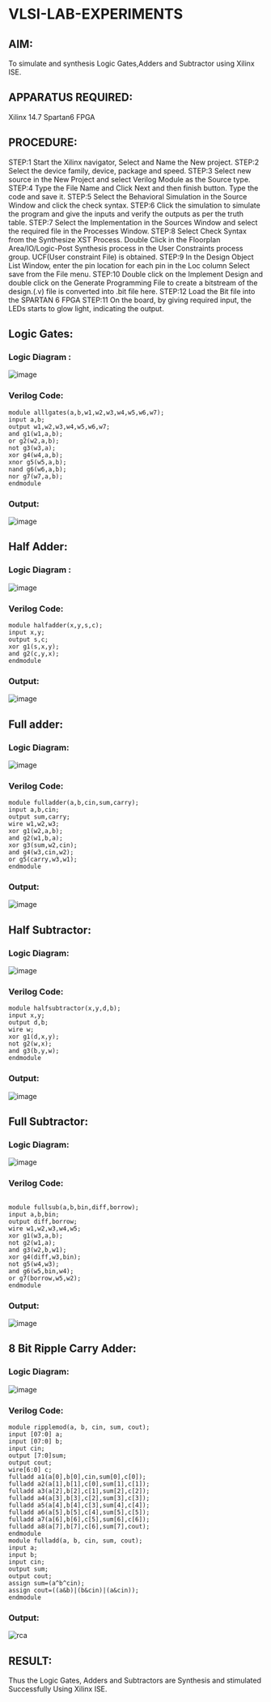 # VLSI-LAB-EXPERIMENTS
## AIM:
To simulate and synthesis Logic Gates,Adders and Subtractor using Xilinx ISE.

## APPARATUS REQUIRED:
Xilinx 14.7 Spartan6 FPGA

## PROCEDURE: 
STEP:1 Start the Xilinx navigator, Select and Name the New project. STEP:2 Select the device family, device, package and speed. STEP:3 Select new source in the New Project and select Verilog Module as the Source type. STEP:4 Type the File Name and Click Next and then finish button. Type the code and save it. STEP:5 Select the Behavioral Simulation in the Source Window and click the check syntax. STEP:6 Click the simulation to simulate the program and give the inputs and verify the outputs as per the truth table. STEP:7 Select the Implementation in the Sources Window and select the required file in the Processes Window. STEP:8 Select Check Syntax from the Synthesize XST Process. Double Click in the Floorplan Area/IO/Logic-Post Synthesis process in the User Constraints process group. UCF(User constraint File) is obtained. STEP:9 In the Design Object List Window, enter the pin location for each pin in the Loc column Select save from the File menu. STEP:10 Double click on the Implement Design and double click on the Generate Programming File to create a bitstream of the design.(.v) file is converted into .bit file here. STEP:12 Load the Bit file into the SPARTAN 6 FPGA STEP:11 On the board, by giving required input, the LEDs starts to glow light, indicating the output.


## Logic Gates:

### Logic Diagram :
![image](https://github.com/navaneethans/VLSI-LAB-EXPERIMENTS/assets/6987778/ee17970c-3ac9-4603-881b-88e2825f41a4)

### Verilog Code:
```
module alllgates(a,b,w1,w2,w3,w4,w5,w6,w7);
input a,b;
output w1,w2,w3,w4,w5,w6,w7;
and g1(w1,a,b);
or g2(w2,a,b);
not g3(w3,a);
xor g4(w4,a,b);
xnor g5(w5,a,b);
nand g6(w6,a,b);
nor g7(w7,a,b); 
endmodule

```
### Output:
![image](https://github.com/YUVARJ-J/VLSI-LAB-EXP-01/assets/161425982/e6b663eb-ec0c-4ea7-803e-6cdadd2fc4cd)



## Half Adder:

### Logic Diagram :

![image](https://github.com/navaneethans/VLSI-LAB-EXPERIMENTS/assets/6987778/0e1ecb96-0c25-4556-832b-aeeedfdfe7b9)

### Verilog Code:
```
module halfadder(x,y,s,c);
input x,y;
output s,c;
xor g1(s,x,y);
and g2(c,y,x);
endmodule

```
### Output:
![image](https://github.com/YUVARJ-J/VLSI-LAB-EXP-01/assets/161425982/7c50812f-2e89-4294-b498-7aa8d32bfe0d)


## Full adder:

### Logic Diagram:

![image](https://github.com/navaneethans/VLSI-LAB-EXPERIMENTS/assets/6987778/9bb3964c-438f-469d-a3de-c1cca6f323fb)

### Verilog Code:
```
module fulladder(a,b,cin,sum,carry);
input a,b,cin;
output sum,carry;
wire w1,w2,w3;
xor g1(w2,a,b);
and g2(w1,b,a);
xor g3(sum,w2,cin);
and g4(w3,cin,w2);
or g5(carry,w3,w1);
endmodule

```
### Output:
![image](https://github.com/YUVARJ-J/VLSI-LAB-EXP-01/assets/161425982/5a316a07-639f-49c6-ae39-d1f99ec50fab)



## Half Subtractor:

### Logic Diagram:

![image](https://github.com/navaneethans/VLSI-LAB-EXPERIMENTS/assets/6987778/731470b7-eb4e-49f8-8bb7-2994052a7184)

### Verilog Code:

```
module halfsubtractor(x,y,d,b);
input x,y;
output d,b;
wire w;
xor g1(d,x,y);
not g2(w,x);
and g3(b,y,w);
endmodule

```

### Output:

![image](https://github.com/YUVARJ-J/VLSI-LAB-EXP-01/assets/161425982/790dfb51-6250-4a2e-b76f-68bc251e827a)


## Full Subtractor:

### Logic Diagram:

![image](https://github.com/navaneethans/VLSI-LAB-EXPERIMENTS/assets/6987778/d66f874b-c1f2-44b3-a035-7149b56430c1)

### Verilog Code:

```

module fullsub(a,b,bin,diff,borrow);
input a,b,bin;
output diff,borrow;
wire w1,w2,w3,w4,w5;
xor g1(w3,a,b);
not g2(w1,a);
and g3(w2,b,w1);
xor g4(diff,w3,bin);
not g5(w4,w3);
and g6(w5,bin,w4);
or g7(borrow,w5,w2);
endmodule

```

### Output:

![image](https://github.com/YUVARJ-J/VLSI-LAB-EXP-01/assets/161425982/e7feca4f-5abc-4ea0-be45-91aef9524ce5)


## 8 Bit Ripple Carry Adder:

### Logic Diagram:

![image](https://github.com/navaneethans/VLSI-LAB-EXPERIMENTS/assets/6987778/7385a408-40a5-4203-8050-b72818622d79)

### Verilog Code:

```
module ripplemod(a, b, cin, sum, cout);
input [07:0] a;
input [07:0] b;
input cin;
output [7:0]sum;
output cout;
wire[6:0] c;
fulladd a1(a[0],b[0],cin,sum[0],c[0]);
fulladd a2(a[1],b[1],c[0],sum[1],c[1]);
fulladd a3(a[2],b[2],c[1],sum[2],c[2]);
fulladd a4(a[3],b[3],c[2],sum[3],c[3]);
fulladd a5(a[4],b[4],c[3],sum[4],c[4]);
fulladd a6(a[5],b[5],c[4],sum[5],c[5]);
fulladd a7(a[6],b[6],c[5],sum[6],c[6]);
fulladd a8(a[7],b[7],c[6],sum[7],cout);
endmodule
module fulladd(a, b, cin, sum, cout);
input a;
input b;
input cin;
output sum;
output cout;
assign sum=(a^b^cin);
assign cout=((a&b)|(b&cin)|(a&cin));
endmodule
```

### Output:

![rca](https://github.com/Dhinesh0024/VLSI-LAB-EXP-1/assets/160568927/e90aa804-085f-489b-8ebc-eda7686ec7b3)


## RESULT:
Thus the Logic Gates, Adders and Subtractors are Synthesis and stimulated 
Successfully Using Xilinx ISE.



